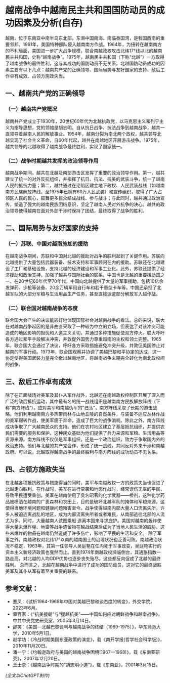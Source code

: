 # 越南战争中越南民主共和国国防动员的成功因素及分析(自存)
越南，位于东南亚中南半岛东北部，东濒中国南海、南临泰国湾，是我国西南的重要邻邦。1961年，美国特种部队侵入越南南方作战。1964年，为扭转在越南南方的不利局面，美国进一步扩大战争规模，联合南越政权攻击北纬17°线以北的越南民主共和国，史称“越南战争”。1975年，越南民主共和国（下称“北越”）一方取得了越南战争的最终胜利，这与其成功的国防动员不无关系。北越国防动员成功的因素主要有以下几点：越南共产党的正确领导、国际局势与友好国家的支持、敌后工作卓有成效、占领方施政失当。
## 一、越南共产党的正确领导
### （一）越南共产党概况
越南共产党成立于1930年，20世纪60年代为北越执政党，以马克思主义和列宁主义为指导思想，党的领袖是胡志明。自从抗日战争、抗法战争到越南战争，越共一直领导着越南人民的解放事业。1954年，越南分裂为南北两个政权，越共领导北越实现了社会主义革命，自60年代起，越共在南越地区开展游击战争。1975年，越共领导的北越取得了越南战争最终胜利，实现了国家统一。
### （二）战争时期越共发挥的政治领导作用
越南战争期间，越共在北越及南部游击区发挥了重要的政治领导作用。第一，越共建立了统一的对外反抗组织，并指挥了抗日、抗法、抗美的武装斗争，统一了越南人民的抵抗力量；第二，越共通过在沦陷区建立地下政权、人民武装战线（如越南南方民族解放阵线，至1975年已拥有60万人民武装）和宣传组织，取得了广大占领区人民的民心，鼓舞更多民众结成战线、参与战斗；与此同时，越共通过政治宣传，塑造了强大的越南民族团结意识，坚定了越南人民对外抗争的决心。越共的政治领导使得越南在面对外部干涉时保持了团结，最终取得了战争的胜利。
## 二、国际局势与友好国家的支持
###  （一）苏联、中国对越南施加的援助
在越南战争期间，苏联和中国对北越的援助对战争的胜利起到了关键作用。苏联向北越提供了大量包括武器装备、技术支持和军事顾问在内的援助。苏联还在北越建设了工厂和基础设施，支持北越的经济建设和军事工业化。此外，苏联还提供了经济援助和政治支持，加强了越共与国际社会的联系。中国也是北越的重要援助国之一。在20世纪60年代至70年代，中国向北越提供了大量的军事援助，包括10亿余发弹药、步枪等装备、20余万辆军用自行车和若干重型卡车等。中国还承担了北越军队的大部分军粮与生活用品生产任务，甚至直接派遣部分解放军入越作战。
### （二）联合国对越南战争的态度
联合国大会产生的决议能较好地体现国际社会对越南战争的看法。总的来说，联大在对越南战争起因的是非曲直采取了一种较为中立的立场，但表达了对该冲突可能造成的地区影响的担忧和人道主义关切，并通过多种措施促使双方停火。联大呼吁各方通过和平手段解决冲突，并敦促外国势力尊重越南的主权和领土完整。1965年，联合国大会通过了决议，呼吁各方采取措施避免冲突升级，并敦促美国停止对越南的军事行动。1973年，联合国观察并协调了美越巴黎和平协定的达成，这一协定使得美国武装力量完全撤出越南地区，将越南战争末期完全转化为南北政权间的战争。
## 三、敌后工作卓有成效
除了在正面战场对美军及其仆从军作战外，北越还在南越政权控制区开展了深入而广泛的敌后抵抗运动，其中最有名的统一战线组织是越南南方民族解放阵线（下称“南方阵线”）。应对美军和南越伪军的“扫荡”，南方阵线采取了长期的游击战略。他们利用越南南方多热带雨林与山地丘陵的自然条件，与装备不适应丛林作战的美军辗转作战，使美军疲于奔命，造成了巨大的战争消耗。除此之外，南方阵线成功争取了广大越南民众的支持。他们在农村地区建立了基层抵抗组织，并提供农民们需要的服务和保护。这种民众基础为他们提供了兵力来源和军粮、生活用品等资源来源。南方阵线不仅仅是军事组织，还是一个政治组织，致力于争取国内外的政治支持。他们与北越的共产党合作，形成了统一战线，共同反对外来干涉和南越政府。可以说，北越取得越南战争的最终胜利与南方阵线的成功动员不无关系。
## 四、占领方施政失当
在北越各项抵抗政策与措施得当的同时，美军与南越政权一方的政策失当也促进了北越走向胜利。在作战时，美军在进行空袭和地面作战时，经常误伤无辜的平民，导致平民遭受重创。美军在越南使用了臭名昭著的化学武器——橙剂，这种化学药品被喷洒在越南的广袤森林和农田上，目的是破坏北越军队的掩体和军粮来源。这使得当地环境问题和健康问题殆害至今。战争使得越南内部大量人口流离失所，许多人被迫逃离战乱的地区，成为内部流离失所者或者难民，从南部逃往北部的人流尤为多。同时，大量越南人试图乘船 逃离本国来寻求庇护。美国对越南的轰炸使得大量未爆炸弹、地雷等战争遗留物在越战结束后成为了当地人民生活的威胁。这些未爆炸的物品在越南仍然造成了许多伤亡，影响了平民的生活和安全。
除了军事之外，南越政权对北纬17°以南的越南国土的治理状况也乏善可陈。南越政治状况不稳定，1963年，其第一任领导人吴庭艳在任内死于军事政变，吴庭艳实行的资本主义新经济政策也戛然而止。直到1974年南越政权濒临倒台，其通胀指数一路走高，对北越的人均GDP优势也逐步丧失殆尽。这些都反向促成了北越的最终胜利。
总而言之，北越在越南战争中进行了成功的国防动员，这对它的最终战胜美军及其仆从军有着至关重要的联系。

## 参考文献：
- 蹇凤：《试析1964-1969年中国对美越巴黎和谈态度的转变》，外交学院，2023年6月。
- 章百家：《“抗美援朝”与“援越抗美”——中国如何应对朝鲜战争和越南战争》，中共中央党史研究室，2005年3月14日。
- 邵笑：《美国—北越巴黎谈判与越南战争的终结（1969-1975）》，华东师范大学，2010年5月1日。
- 赵学功：《冷战时期美国东亚政策的演变》，载《南开学报(哲学社会科学版)》，2010年11月20日。
- 潘一宁：《约翰逊政府与美国的越南战争困境(1967—1968)》，载《东南亚研究》，2007年12月20日。
- 王士录：《越南战争时期的“胡志明小道”》，载《东南亚》，2001年3月15日。

*(全文以ChatGPT制作)*